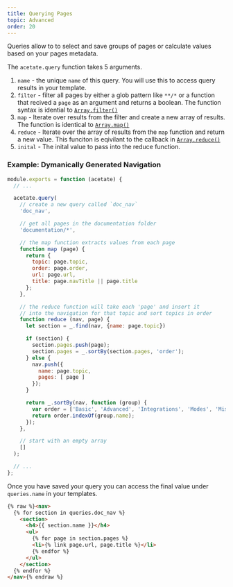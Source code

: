 ```yaml
---
title: Querying Pages
topic: Advanced
order: 20
---
```


Queries allow to to select and save groups of pages or calculate values based on your pages metadata.

The `acetate.query` function takes 5 arguments.

1. `name` - the unique `name` of this query. You will use this to access query results in your template.
2. `filter` - filter all pages by either a glob pattern like `**/*` or a function that recived a `page` as an argument and returns a boolean. The function syntax is idential to [`Array.filter()`](https://developer.mozilla.org/en-US/docs/Web/JavaScript/Reference/Global_Objects/Array/filter)
3. `map` - Iterate over results from the filter and create a new array of results. The function is identical to [`Array.map()`](https://developer.mozilla.org/en-US/docs/Web/JavaScript/Reference/Global_Objects/Array/map)
4. `reduce` - Iterate over the array of results from the `map` function and return a new value. This funciton is eqivilant to the callback in [`Array.reduce()`](https://developer.mozilla.org/en-US/docs/Web/JavaScript/Reference/Global_Objects/Array/Reduce)
5. `inital` - The inital value to pass into the reduce function.

### Example: Dymanically Generated Navigation

```js
module.exports = function (acetate) {
  // ...

  acetate.query(
    // create a new query called `doc_nav`
    'doc_nav',

    // get all pages in the documentation folder
    'documentation/*',

    // the map function extracts values from each page
    function map (page) {
      return {
        topic: page.topic,
        order: page.order,
        url: page.url,
        title: page.navTitle || page.title
      };
    },

    // the reduce function will take each 'page' and insert it
    // into the navigation for that topic and sort topics in order
    function reduce (nav, page) {
      let section = _.find(nav, {name: page.topic})

      if (section) {
        section.pages.push(page);
        section.pages = _.sortBy(section.pages, 'order');
      } else {
        nav.push({
          name: page.topic,
          pages: [ page ]
        });
      }

      return _.sortBy(nav, function (group) {
        var order = ['Basic', 'Advanced', 'Integrations', 'Modes', 'Misc.'];
        return order.indexOf(group.name);
      });
    },

    // start with an empty array
    []
  );

  // ...
};
```

Once you have saved your query you can access the final value under `queries.name` in your templates.

```html
{% raw %}<nav>
  {% for section in queries.doc_nav %}
    <section>
      <h4>{{ section.name }}</h4>
      <ul>
        {% for page in section.pages %}
        <li>{% link page.url, page.title %}</li>
        {% endfor %}
      </ul>
    </section>
  {% endfor %}
</nav>{% endraw %}
```

